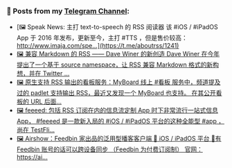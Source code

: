### 📰 Posts from my [Telegram Channel](https://t.me/s/aboutrss):
<!-- BLOG-POST-LIST:START -->
- [🖼 Speak News: 主打 text-to-speech 的 RSS 阅读器 该 #iOS / #iPadOS App 于 2016 年发布，更新至今，主打 #TTS ，但是售价较高： http://www.imaja.com/spe...](https://t.me/aboutrss/1241)
- [🖼 兼容 Markdown 的 RSS —— Dave Winer 的新创造 Dave Winer 在今年提出了一个基于 source namespace，让 RSS 兼容 Markdown 格式的新构想，并在 Twitter ...](https://t.me/aboutrss/1240)
- [🖼 原生支持 RSS 输出的看板服务：MyBoard 线上 #看板 服务中，频道提及过的 padlet 支持输出 RSS，最近又发现一个 MyBoard 也支持。 在其公开看板的 URL 后面...](https://t.me/aboutrss/1239)
- [🖼 feeeed: 包括 RSS 订阅在内的信息流定制 App 时下非常流行一站式信息 App， #feeeed 是一款新入局的 #iOS / #iPadOS 平台的这种全能型 #app ，尚在 TestFli...](https://t.me/aboutrss/1238)
- [🖼 Airshow：Feedbin 家出品的泛用型播客客户端 🔸 iOS / iPadOS 平台 🔸有 Feedbin 账号的话可以跨设备同步 （Feedbin 为付费订阅制） 官网： https://ai...](https://t.me/aboutrss/1237)
<!-- BLOG-POST-LIST:END -->

<!--
**AboutRSS/AboutRSS** is a ✨ _special_ ✨ repository because its `README.md` (this file) appears on your GitHub profile.

Here are some ideas to get you started:

- 🔭 I’m currently working on ...
- 🌱 I’m currently learning ...
- 👯 I’m looking to collaborate on ...
- 🤔 I’m looking for help with ...
- 💬 Ask me about ...
- 📫 How to reach me: ...
- 😄 Pronouns: ...
- ⚡ Fun fact: ...
-->

